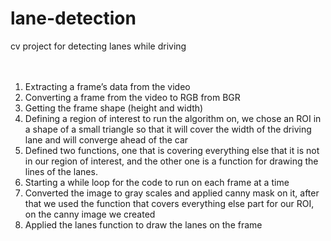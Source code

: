 # lane-detection
cv project for detecting lanes while driving<br>
<br>
<br>
1. Extracting a frame’s data from the video<br>
2. Converting a frame from the video to RGB from BGR<br>
3. Getting the frame shape (height and width)<br>
4. Defining a region of interest to run the algorithm on, we chose an ROI in a shape of a
small triangle so that it will cover the width of the driving lane and will converge ahead
of the car<br>
5. Defined two functions, one that is covering everything else that it is not in our region 
of interest, and the other one is a function for drawing the lines of the lanes.<br>
6. Starting a while loop for the code to run on each frame at a time<br>
7. Converted the image to gray scales and applied canny mask on it, after that we used
the function that covers everything else part for our ROI, on the canny image we created<br>
8. Applied the lanes function to draw the lanes on the frame <br>
